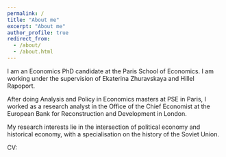 ```yaml
---
permalink: /
title: "About me"
excerpt: "About me"
author_profile: true
redirect_from: 
  - /about/
  - /about.html
---
```


I am an Economics PhD candidate at the Paris School of Economics. I am working under the supervision of Ekaterina Zhuravskaya and Hillel Rapoport.

After doing Analysis and Policy in Economics masters at PSE in Paris, I worked as a research analyst in the Office of the Chief Economist at the European Bank for Reconstruction and Development in London.

My research interests lie in the intersection of political economy and historical economy, with a specialisation on the history of the Soviet Union.

CV: 
